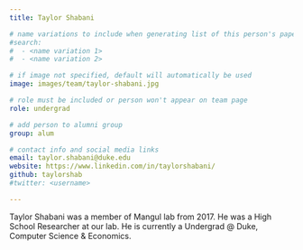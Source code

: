 ```yaml
---
title: Taylor Shabani

# name variations to include when generating list of this person's papers
#search:
#  - <name variation 1>
#  - <name variation 2>

# if image not specified, default will automatically be used
image: images/team/taylor-shabani.jpg

# role must be included or person won't appear on team page
role: undergrad

# add person to alumni group
group: alum

# contact info and social media links
email: taylor.shabani@duke.edu
website: https://www.linkedin.com/in/taylorshabani/
github: taylorshab
#twitter: <username>

---
```


Taylor Shabani was a member of Mangul lab from 2017.
He was a High School Researcher at our lab. 
He is currently a Undergrad @ Duke, Computer Science & Economics.
